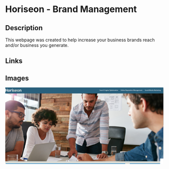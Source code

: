 # Horiseon - Brand Management
## Description
This webpage was created to help increase your business brands reach and/or business you generate.
## Links

## Images
![Horiseon](./assets/images/Horiseon_screenGrab.png)
